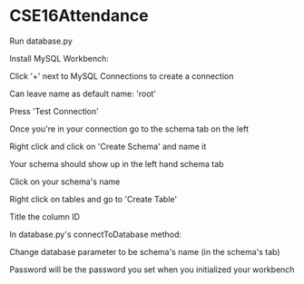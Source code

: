 # CSE16Attendance

Run database.py

Install MySQL Workbench:

Click '+' next to MySQL Connections to create a connection

  Can leave name as default name: 'root'
  
  Press 'Test Connection'
  
Once you're in your connection go to the schema tab on the left

Right click and click on 'Create Schema' and name it

Your schema should show up in the left hand schema tab

Click on your schema's name

Right click on tables and go to 'Create Table'

Title the column ID



In database.py's connectToDatabase method:

Change database parameter to be schema's name (in the schema's tab)

Password will be the password you set when you initialized your workbench



